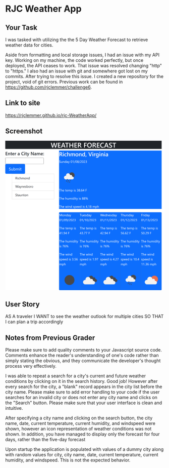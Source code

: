 # RJC Weather App

## Your Task
I was tasked with utilizing the the 5 Day Weather Forecast to retrieve weather data for cities.

Aside from formatting and local storage issues, I had an issue with my API key. Working on my machine, the code worked perfectly, but once deployed, the API ceases to work. That issue was resolved changing "http" to "https." I also had an issue with git and somewhere got lost on my commits. After trying to resolve this issue. I created a new repository for the project, void of git errors. Previous work can be found in  https://github.com/rjclemmer/challenge6.


## Link to site

https://rjclemmer.github.io/rjc-WeatherApp/

## Screenshot

<img src="./assets/screenshot.png" alt="Photo of WeatherApp" title="Photo of WeatherApp">


## User Story

AS A traveler
I WANT to see the weather outlook for multiple cities
SO THAT I can plan a trip accordingly

## Notes from Previous Grader

Please make sure to add quality comments to your Javascript source code. Comments enhance the reader's understanding of one's code rather than simply stating the obvious, and they communicate the developer's thought process very effectively. 

I was able to repeat a search for a city's current and future weather conditions by clicking on it in the search history. Good job! However after every search for the city, a "blank" record appears in the city list before the city name. Please make sure to add error handling to your code if the user searches for an invalid city or does not enter any city name and clicks on the "Search" button. Please make sure that your user interface is clean and intuitive.

After specifying a city name and clicking on the search button, the city name, date, current temperature, current humidity, and windspeed were shown, however an icon representation of weather conditions was not shown. In addition, you have managed to display only the forecast for four days, rather than the five-day forecast

Upon startup the application is populated with values of a dummy city along with random values for city, city name, date, current temperature, current humidity, and windspeed. This is not the expected behavior.